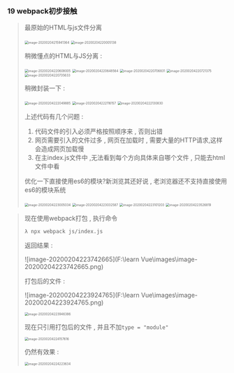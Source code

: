 ### 19 webpack初步接触

> 最原始的HTML与js文件分离
>
> <img src="F:\learn Vue\images\image-20200204215941364.png" alt="image-20200204215941364" style="zoom:50%;" />
>
> <img src="F:\learn Vue\images\image-20200204220005138.png" alt="image-20200204220005138" style="zoom:50%;" />
>
> 稍微懂点的HTML与JS分离 : 
>
> <img src="F:\learn Vue\images\image-20200204220608005.png" alt="image-20200204220608005" style="zoom: 50%;" />
>
> <img src="F:\learn Vue\images\image-20200204220648564.png" alt="image-20200204220648564" style="zoom:50%;" />
>
> <img src="F:\learn Vue\images\image-20200204220706831.png" alt="image-20200204220706831" style="zoom:50%;" />
>
> <img src="F:\learn Vue\images\image-20200204220721375.png" alt="image-20200204220721375" style="zoom:50%;" />
>
> <img src="F:\learn Vue\images\image-20200204220735633.png" alt="image-20200204220735633" style="zoom:50%;" />
>
> 稍微封装一下 :
>
> <img src="F:\learn Vue\images\image-20200204222049885.png" alt="image-20200204222049885" style="zoom:50%;" />
>
> <img src="F:\learn Vue\images\image-20200204222116157.png" alt="image-20200204222116157" style="zoom:50%;" />
>
> <img src="F:\learn Vue\images\image-20200204222130830.png" alt="image-20200204222130830" style="zoom:50%;" />
>
> 上述代码有几个问题 :
>
> 1. 代码文件的引入必须严格按照顺序来 , 否则出错
> 2. 网页需要引入的文件过多 , 网页在加载时 , 需要大量的HTTP请求,这样会造成网页加载慢
> 3. 在主index.js文件中 ,无法看到每个方向具体来自哪个文件 , 只能去html文件中看
>
> 优化一下直接使用es6的模块?新浏览其还好说 , 老浏览器还不支持直接使用es6的模块系统
>
> <img src="F:\learn Vue\images\image-20200204223005034.png" alt="image-20200204223005034" style="zoom:50%;" />
>
> <img src="F:\learn Vue\images\image-20200204223032587.png" alt="image-20200204223032587" style="zoom:50%;" />
>
> <img src="F:\learn Vue\images\image-20200204223101203.png" alt="image-20200204223101203" style="zoom:50%;" />
>
> <img src="F:\learn Vue\images\image-20200204223526819.png" alt="image-20200204223526819" style="zoom:50%;" />

> 现在使用webpack打包 , 执行命令
>
> ```nginx
> λ npx webpack js/index.js
> ```
>
> 返回结果 :
>
> ![image-20200204223742665](F:\learn Vue\images\image-20200204223742665.png)
>
> 打包后的文件 : 
>
> ![image-20200204223924765](F:\learn Vue\images\image-20200204223924765.png)
>
> <img src="F:\learn Vue\images\image-20200204223946386.png" alt="image-20200204223946386" style="zoom:50%;" />
>
> 现在只引用打包后的文件 , 并且不加`type = "module"`
>
> <img src="F:\learn Vue\images\image-20200204224157616.png" alt="image-20200204224157616" style="zoom:50%;" />
>
> 仍然有效果 :
>
> <img src="F:\learn Vue\images\image-20200204224223634.png" alt="image-20200204224223634" style="zoom:50%;" />

